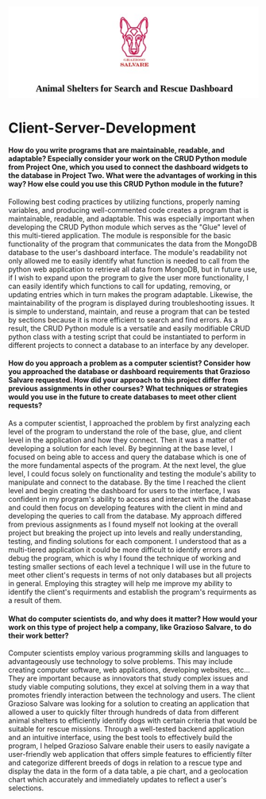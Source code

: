 
[![IMAGE ALT TEXT](https://github.com/tiffgom/Client-Server-Development/blob/main/DASH%20LOGO.jpg)](https://youtu.be/IjTbbHFKD8c "Dashboard Screencast")


# Client-Server-Development #
#### How do you write programs that are maintainable, readable, and adaptable? Especially consider your work on the CRUD Python module from Project One, which you used to connect the dashboard widgets to the database in Project Two. What were the advantages of working in this way? How else could you use this CRUD Python module in the future? ####
Following best coding practices by utilizing functions, properly naming variables, and producing well-commented code creates a program that is maintainable, readable, and adaptable. This was especially important when developing the CRUD Python module which serves as the "Glue" level of this multi-tiered application. The module is responsible for the basic functionality of the program that communicates the data from the MongoDB database to the user's dashboard interface. The module's readability not only allowed me to easily identify what function is needed to call from the python web application to retrieve all data from MongoDB, but in future use, if I wish to expand upon the program to give the user more functionality, I can easily identify which functions to call for updating, removing, or updating entries which in turn makes the program adaptable. Likewise, the maintainability of the program is displayed during troubleshooting issues. It is simple to understand, maintain, and reuse a program that can be tested by sections because it is more efficient to search and find errors. As a result, the CRUD Python module is a versatile and easily modifiable CRUD python class with a testing script that could be instantiated to perform in different projects to connect a database to an interface by any developer.
#### How do you approach a problem as a computer scientist? Consider how you approached the database or dashboard requirements that Grazioso Salvare requested. How did your approach to this project differ from previous assignments in other courses? What techniques or strategies would you use in the future to create databases to meet other client requests? ####
As a computer scientist, I approached the problem by first analyzing each level of the program to understand the role of the base, glue, and client level in the application and how they connect. Then it was a matter of developing a solution for each level. By beginning at the base level, I focused on being able to access and query the database which is one of the more fundamental aspects of the program. At the next level, the glue level, I could focus solely on functionality and testing the module's ability to manipulate and connect to the database. By the time I reached the client level and begin creating the dashboard for users to the interface, I was confident in my program's ability to access and interact with the database and could then focus on developing features with the client in mind and developing the queries to call from the database. My approach differed from previous assignments as I found myself not looking at the overall project but breaking the project up into levels and really understanding, testing, and finding solutions for each component. I understood that as a multi-tiered application it could be more difficult to identify errors and debug the program, which is why I found the technique of working and testing smaller sections of each level a technique I will use in the future to meet other client's requests in terms of not only databases but all projects in general. Employing this stragtey will help me improve my ability to identify the client's requirments and establish the program's requirments as a result of them.
#### What do computer scientists do, and why does it matter? How would your work on this type of project help a company, like Grazioso Salvare, to do their work better? ####
Computer scientists employ various programming skills and languages to advantageously use technology to solve problems. This may include creating computer software, web applications, developing websites, etc... They are important because as innovators that study complex issues and study viable computing solutions, they excel at solving them in a way that promotes friendly interaction between the technology and users. The client Grazioso Salvare was looking for a solution to creating an application that allowed a user to quickly filter through hundreds of data from different animal shelters to efficiently identify dogs with certain criteria that would be suitable for rescue missions. Through a well-tested backend application and an intuitive interface, using the best tools to effectively build the program, I helped Grazioso Salvare enable their users to easily navigate a user-friendly web application that offers simple features to efficiently filter and categorize different breeds of dogs in relation to a rescue type and display the data in the form of a data table, a pie chart, and a geolocation chart which accurately and immediately updates to reflect a user's selections. 

